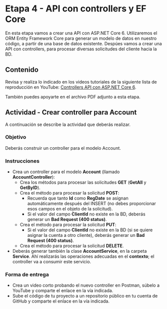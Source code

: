 # Etapa 4 - API con controllers y EF Core
En esta etapa vamos a crear una API con ASP.NET Core 6. Utilizaremos el ORM Entity Framework Core para generar un modelo de datos en nuestro código, a partir de una base de datos existente. Despúes vamos a crear una API con controllers, para procesar diversas solicitudes del cliente hacia la BD.

## Contenido
Revisa y realiza lo indicado en los videos tutoriales de la siguiente lista de reproducción en YouTube: [Controllers API con ASP.NET Core 6](https://www.youtube.com/playlist?list=PL0-hIHBwsOM6Bsv8ZNK4YnD3T-GtK40Jl).

También puedes apoyarte en el archivo PDF adjunto a esta etapa.

## Actividad - Crear controller para Account 
A continuación se describe la actividad que deberás realizar.

### Objetivo
Deberás construir un controller para el modelo Account.

### Instrucciones
- Crea un controller para el modelo **Account** (llamado **AccountController**):
  - Crea los métodos para procesar las solicitudes **GET** (**GetAll** y **GetByID**).  
  - Crea el método para procesar la solicitud **POST**:
    - Recuerda que tanto **Id** como **RegDate** se asignan automáticamente después del INSERT (no debes proporcionar esos campos en el objeto de la solicitud).
    - Si el valor del campo **ClientId** no existe en la BD, deberás generar un **Bad Request (400 status)**.
  - Crea el método para procesar la solicitud **PUT**:
    - Si el valor del campo **ClientId** no existe en la BD (si se quiere asignar la cuenta a otro cliente), deberás generar un **Bad Request (400 status)**.
  - Crea el método para procesar la solicitud **DELETE**.
- Deberás generar también la clase **AccountService**, en la carpeta **Service**. Ahí realizarás las operaciones adecuadas en el **contexto**; el controller va a consumir este servicio.

### Forma de entrega
- Crea un video corto probando el nuevo controller en Postman, súbelo a YouTube y comparte el enlace en la vía indicada.
- Sube el código de tu proyecto a un repositorio público en tu cuenta de GitHub y comparte el enlace en la vía indicada.
